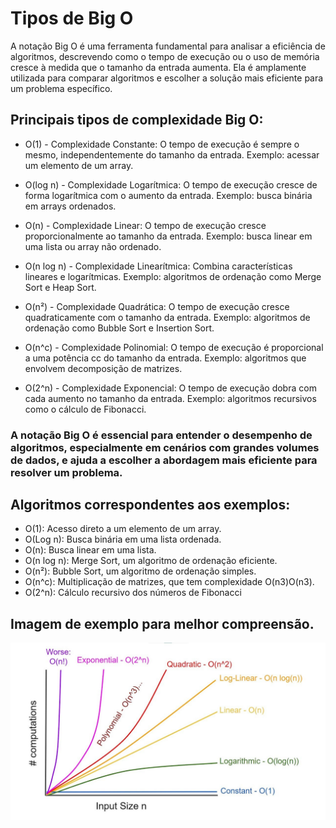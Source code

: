 # Tipos de Big O

A notação Big O é uma ferramenta fundamental para analisar a eficiência de algoritmos, descrevendo como o tempo de execução ou o uso de memória cresce à medida que o tamanho da entrada aumenta. Ela é amplamente utilizada para comparar algoritmos e escolher a solução mais eficiente para um problema específico.

## Principais tipos de complexidade Big O:

- O(1) - Complexidade Constante: O tempo de execução é sempre o mesmo, independentemente do tamanho da entrada. Exemplo: acessar um elemento de um array.

- O(log n) - Complexidade Logarítmica: O tempo de execução cresce de forma logarítmica com o aumento da entrada. Exemplo: busca binária em arrays ordenados.

- O(n) - Complexidade Linear: O tempo de execução cresce proporcionalmente ao tamanho da entrada. Exemplo: busca linear em uma lista ou array não ordenado.

- O(n log n) - Complexidade Linearítmica: Combina características lineares e logarítmicas. Exemplo: algoritmos de ordenação como Merge Sort e Heap Sort.

- O(n²) - Complexidade Quadrática: O tempo de execução cresce quadraticamente com o tamanho da entrada. Exemplo: algoritmos de ordenação como Bubble Sort e Insertion Sort.

- O(n^c) - Complexidade Polinomial: O tempo de execução é proporcional a uma potência cc do tamanho da entrada. Exemplo: algoritmos que envolvem decomposição de matrizes.

- O(2^n) - Complexidade Exponencial: O tempo de execução dobra com cada aumento no tamanho da entrada. Exemplo: algoritmos recursivos como o cálculo de Fibonacci.

### A notação Big O é essencial para entender o desempenho de algoritmos, especialmente em cenários com grandes volumes de dados, e ajuda a escolher a abordagem mais eficiente para resolver um problema.

## Algoritmos correspondentes aos exemplos:

- O(1): Acesso direto a um elemento de um array.
- O(Log  n): Busca binária em uma lista ordenada.
- O(n): Busca linear em uma lista.
- O(n log n): Merge Sort, um algoritmo de ordenação eficiente.
- O(n²): Bubble Sort, um algoritmo de ordenação simples.
- O(n^c): Multiplicação de matrizes, que tem complexidade O(n3)O(n3).
- O(2^n): Cálculo recursivo dos números de Fibonacci

## Imagem de exemplo para melhor compreensão.
![Image](img/bigO.jpg)
